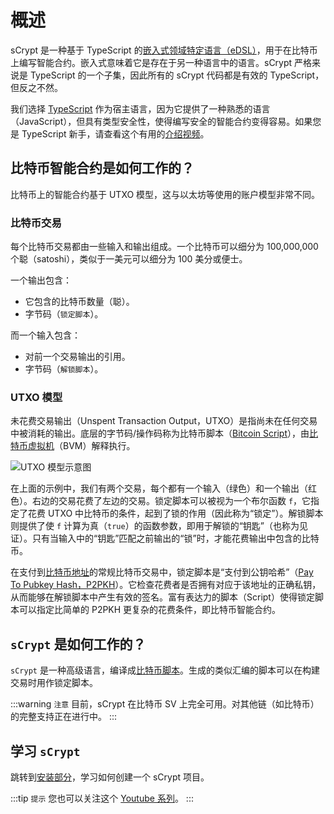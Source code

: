 # 概述

sCrypt 是一种基于 TypeScript 的[嵌入式领域特定语言（eDSL）](https://zh.wikipedia.org/wiki/%E9%A2%86%E5%9F%9F%E7%89%B9%E5%AE%9A%E8%AF%AD%E8%A8%80)，用于在比特币上编写智能合约。嵌入式意味着它是存在于另一种语言中的语言。sCrypt 严格来说是 TypeScript 的一个子集，因此所有的 sCrypt 代码都是有效的 TypeScript，但反之不然。

我们选择 [TypeScript](https://www.typescriptlang.org/) 作为宿主语言，因为它提供了一种熟悉的语言（JavaScript），但具有类型安全性，使得编写安全的智能合约变得容易。如果您是 TypeScript 新手，请查看这个有用的[介绍视频](https://www.youtube.com/watch?v=ahCwqrYpIuM)。

## 比特币智能合约是如何工作的？

比特币上的智能合约基于 UTXO 模型，这与以太坊等使用的账户模型非常不同。

### 比特币交易

每个比特币交易都由一些输入和输出组成。一个比特币可以细分为 100,000,000 个聪（satoshi），类似于一美元可以细分为 100 美分或便士。

一个输出包含：

- 它包含的比特币数量（聪）。
- 字节码（`锁定脚本`）。

而一个输入包含：

- 对前一个交易输出的引用。
- 字节码（`解锁脚本`）。

### UTXO 模型

未花费交易输出（Unspent Transaction Output，UTXO）是指尚未在任何交易中被消耗的输出。底层的字节码/操作码称为比特币脚本（[Bitcoin Script](https://wiki.bitcoinsv.io/index.php/Script)），由[比特币虚拟机](https://xiaohuiliu.medium.com/introduction-to-bitcoin-smart-contracts-9c0ea37dc757)（BVM）解释执行。

![UTXO 模型示意图](/sCrypt/overview-01.png)

在上面的示例中，我们有两个交易，每个都有一个输入（绿色）和一个输出（红色）。右边的交易花费了左边的交易。锁定脚本可以被视为一个布尔函数 `f`，它指定了花费 UTXO 中比特币的条件，起到了锁的作用（因此称为“锁定”）。解锁脚本则提供了使 `f` 计算为真（`true`）的函数参数，即用于解锁的“钥匙”（也称为见证）。只有当输入中的“钥匙”匹配之前输出的“锁”时，才能花费输出中包含的比特币。

在支付到[比特币地址](https://wiki.bitcoinsv.io/index.php/Bitcoin_address)的常规比特币交易中，锁定脚本是“支付到公钥哈希”（[Pay To Pubkey Hash，P2PKH](https://learnmeabitcoin.com/technical/p2pkh)）。它检查花费者是否拥有对应于该地址的正确私钥，从而能够在解锁脚本中产生有效的签名。富有表达力的脚本（Script）使得锁定脚本可以指定比简单的 P2PKH 更复杂的花费条件，即比特币智能合约。

## `sCrypt` 是如何工作的？

`sCrypt` 是一种高级语言，编译成[比特币脚本](https://wiki.bitcoinsv.io/index.php/Script)。生成的类似汇编的脚本可以在构建交易时用作锁定脚本。

:::warning `注意`
目前，sCrypt 在比特币 SV 上完全可用。对其他链（如比特币）的完整支持正在进行中。
:::

## 学习 `sCrypt`

跳转到[安装部分](./installation)，学习如何创建一个 sCrypt 项目。

:::tip `提示`
您也可以关注这个 [Youtube 系列](https://www.youtube.com/playlist?list=PL0Kn1t30VSpGcbwN-bcbU1-x0fRAoq-GI)。
:::
